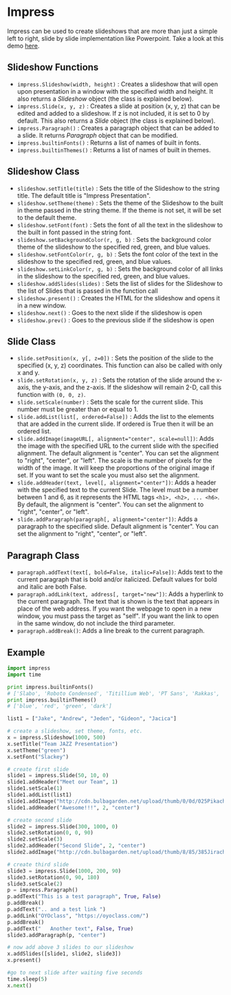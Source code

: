 # Impress

Impress can be used to create slideshows that are more than just a simple left to right, slide by slide implementation like Powerpoint. Take a look at this demo [here](http://impress.github.io/impress.js/#/bored).

## Slideshow Functions

* `impress.Slideshow(width, height)` : Creates a slideshow that will open upon presentation in a window with the specified width and height. It also returns a _Slideshow_ object (the class is explained below).
* `impress.Slide(x, y, z)` : Creates a slide at position (x, y, z) that can be edited and added to a slideshow. If z is not included, it is set to 0 by default. This also returns a _Slide_ object (the class is explained below).
* `impress.Paragraph()` : Creates a paragraph object that can be added to a slide. It returns _Paragraph_ object that can be modified.
* `impress.builtinFonts()` : Returns a list of names of built in  fonts.
* `impress.builtinThemes()` : Returns a list of names of built in themes.

## Slideshow Class

* `slideshow.setTitle(title)` : Sets the title of the Slideshow to the string title. The default title is "Impress Presentation".
* `slideshow.setTheme(theme)` : Sets the theme of the Slideshow to the built in theme passed in the string theme. If the theme is not set, it will be set to the default theme.
* `slideshow.setFont(font)` : Sets the font of all the text in the slideshow to the built in font passed in the string font.
* `slideshow.setBackgroundColor(r, g, b)` : Sets the background color theme of the slideshow to the specified red, green, and blue values.
* `slideshow.setFontColor(r, g, b)` : Sets the font color of the text in the slideshow to the specified red, green, and blue values.
* `slideshow.setLinkColor(r, g, b)` : Sets the background color of all links in the slideshow to the specified red, green, and blue values.
* `slideshow.addSlides(slides)` : Sets the list of slides for the Slideshow to the list of Slides that is passed in the function call
* `slideshow.present()` : Creates the HTML for the slideshow and opens it in a new window.
* `slideshow.next()` : Goes to the next slide if the slideshow is open
* `slideshow.prev()` : Goes to the previous slide if the slideshow is open

## Slide Class

* `slide.setPosition(x, y[, z=0])` : Sets the position of the slide to the specified (x, y, z) coordinates. This function can also be called with only x and y.
* `slide.setRotation(x, y, z)` : Sets the rotation of the slide around the x-axis, the y-axis, and the z-axis. If the slideshow will remain 2-D, call this function with `(0, 0, z)`.
* `slide.setScale(number)` : Sets the scale for the current slide. This number must be greater than or equal to 1.
* `slide.addList(list[, ordered=False])` : Adds the list to the elements that are added in the current slide. If ordered is True then it will be an ordered list.
* `slide.addImage(imageURL[, alignment="center", scale=null])`: Adds the image with the specified URL to the current slide with the specified alignment. The default alignment is "center". You can set the alignment to "right", "center", or "left". The scale is the number of pixels for the width of the image. It will keep the proportions of the original image if set. If you want to set the scale you must also set the alignment.
* `slide.addHeader(text, level[, alignment="center"])`: Adds a header with the specified text to the current Slide. The level must be a number between 1 and 6, as it represents the HTML tags `<h1>, <h2>, ... <h6>`. By default, the alignment is "center". You can set the alignment to "right", "center", or "left".
* `slide.addParagraph(paragraph[, alignment="center"])`: Adds a paragraph to the specified slide. Default alignment is "center". You can set the alignment to "right", "center", or "left".

## Paragraph Class

* `paragraph.addText(text[, bold=False, italic=False])`: Adds text to the current paragraph that is bold and/or italicized. Default values for bold and italic are both False.
* `paragraph.addLink(text, address[, target="new"])`: Adds a hyperlink to the current paragraph. The text that is shown is the text that appears in place of the web address. If you want the webpage to open in a new window, you must pass the target as "self". If you want the link to open in the same window, do not include the third parameter.
* `paragraph.addBreak()`: Adds a line break to the current paragraph.

## Example
```python
import impress
import time

print impress.builtinFonts()
# ['Slabo', 'Roboto Condensed', 'Titillium Web', 'PT Sans', 'Rakkas', 'Baloo Da', 'Lobster', 'Lalezar', 'Poiret One', 'Bungee', 'Bungee Shade', 'Shrikhand', 'Yatra One', 'Mogra', 'Black Ops One', 'Concert One', 'Kavoon', 'Ewert', 'Fruktur', 'Baloo', 'Monoton', 'Creepster', 'Righteous', 'Bangers', 'Fredoka One', 'Special Elite', 'Bubblegum Sans', 'Limelight', 'Freckle Face', 'Cabin Sketch', 'Frijole', 'Finger Paint', 'Fontdiner Swanky', 'Fredericka the Great', 'Baumans', 'Slackey']
print impress.builtinThemes()
# ['blue', 'red', 'green', 'dark']

list1 = ["Jake", "Andrew", "Jeden", "Gideon", "Jacica"]

# create a slideshow, set theme, fonts, etc.
x = impress.Slideshow(1000, 500)
x.setTitle("Team JAZZ Presentation")
x.setTheme("green")
x.setFont("Slackey")

# create first slide
slide1 = impress.Slide(50, 10, 0)
slide1.addHeader("Meet our Team", 1)
slide1.setScale(1)
slide1.addList(list1)
slide1.addImage("http://cdn.bulbagarden.net/upload/thumb/0/0d/025Pikachu.png/250px-025Pikachu.png", "center")
slide1.addHeader("Awesome!!!", 2, "center")

# create second slide
slide2 = impress.Slide(300, 1000, 0)
slide2.setRotation(0, 0, 90)
slide2.setScale(3)
slide2.addHeader("Second Slide", 2, "center")
slide2.addImage("http://cdn.bulbagarden.net/upload/thumb/8/85/385Jirachi.png/250px-385Jirachi.png", "center")

# create third slide
slide3 = impress.Slide(1000, 200, 90)
slide3.setRotation(0, 90, 180)
slide3.setScale(2)
p = impress.Paragraph()
p.addText("This is a test paragraph", True, False)
p.addBreak()
p.addText(".. and a test link ")
p.addLink("OYOclass", "https://oyoclass.com/")
p.addBreak()
p.addText("   Another text", False, True)
slide3.addParagraph(p, "center")

# now add above 3 slides to our slideshow
x.addSlides([slide1, slide2, slide3])
x.present()

#go to next slide after waiting five seconds
time.sleep(5)
x.next()
```
